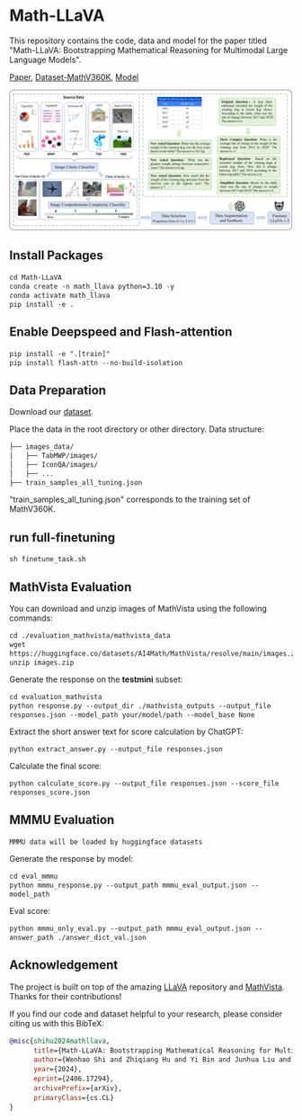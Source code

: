 # Math-LLaVA

This repository contains the code, data and model for the paper titled "Math-LLaVA: Bootstrapping Mathematical Reasoning for Multimodal Large Language Models".

[Paper](http://arxiv.org/abs/2406.17294), [Dataset-MathV360K](https://huggingface.co/datasets/steven16/MathV360K/tree/main), [Model](https://huggingface.co/Zhiqiang007/Math-LLaVA/tree/main)

![ex1](pipeline.png)

## Install Packages
```
cd Math-LLaVA
conda create -n math_llava python=3.10 -y
conda activate math_llava
pip install -e .
```
## Enable Deepspeed and Flash-attention
```
pip install -e ".[train]"
pip install flash-attn --no-build-isolation
```

## Data Preparation
Download our [dataset](https://huggingface.co/datasets/steven16/MathV360K/tree/main).

Place the data in the root directory or other directory.
Data structure:
```
├── images_data/
│   ├── TabMWP/images/
│   ├── IconQA/images/
│   ├── ...
├── train_samples_all_tuning.json
```
"train_samples_all_tuning.json" corresponds to the training set of MathV360K. 

## run full-finetuning
```
sh finetune_task.sh
```

## MathVista Evaluation
You can download and unzip images of MathVista using the following commands:
```
cd ./evaluation_mathvista/mathvista_data
wget https://huggingface.co/datasets/AI4Math/MathVista/resolve/main/images.zip
unzip images.zip
```
Generate the response on the **testmini** subset:
```
cd evaluation_mathvista
python response.py --output_dir ./mathvista_outputs --output_file responses.json --model_path your/model/path --model_base None 
```
Extract the short answer text for score calculation by ChatGPT:
```
python extract_answer.py --output_file responses.json
```
Calculate the final score:
```
python calculate_score.py --output_file responses.json --score_file responses_score.json
```

## MMMU Evaluation
```
MMMU data will be loaded by huggingface datasets
```
Generate the response by model:
```
cd eval_mmmu
python mmmu_response.py --output_path mmmu_eval_output.json --model_path 
```
Eval score:
```
python mmmu_only_eval.py --output_path mmmu_eval_output.json --answer_path ./answer_dict_val.json
```
## Acknowledgement
The project is built on top of the amazing [LLaVA](https://github.com/haotian-liu/LLaVA) repository and [MathVista](https://github.com/lupantech/MathVista). Thanks for their contributions!


If you find our code and dataset helpful to your research, please consider citing us with this BibTeX:
```bibtex
@misc{shihu2024mathllava,
      title={Math-LLaVA: Bootstrapping Mathematical Reasoning for Multimodal Large Language Models}, 
      author={Wenhao Shi and Zhiqiang Hu and Yi Bin and Junhua Liu and Yang Yang and See-Kiong Ng and Lidong Bing and Roy Ka-Wei Lee},
      year={2024},
      eprint={2406.17294},
      archivePrefix={arXiv},
      primaryClass={cs.CL}
}
```

